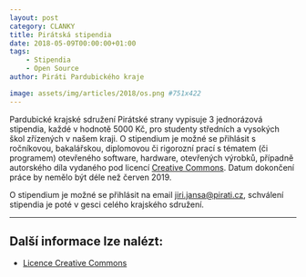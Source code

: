 ```yaml
---
layout: post
category: CLANKY
title: Pirátská stipendia 
date: 2018-05-09T00:00:00+01:00  
tags: 
    - Stipendia
    - Open Source
author: Piráti Pardubického kraje

image: assets/img/articles/2018/os.png #751x422
---
```


Pardubické krajské sdružení Pirátské strany vypisuje 
3 jednorázová stipendia, každé v hodnotě 5000 Kč, pro studenty 
středních a vysokých škol zřízených v našem kraji. 
O stipendium je možné se přihlásit s ročníkovou, bakalářskou, 
diplomovou či rigorozní prací s tématem (či programem) 
otevřeného software, hardware, otevřených výrobků, 
případně autorského díla vydaného pod licencí [Creative Commons][1]. 
Datum dokončení práce by nemělo být déle než červen 2019.

O stipendium je možné se přihlásit na email 
[jiri.jansa@pirati.cz](mailto:jiri.jansa@pirati.cz), 
schválení stipendia je poté v gesci celého krajského sdružení.


-------------

Další informace lze nalézt:
---------------------
* [Licence Creative Commons][1]

[1]: https://cs.wikipedia.org/wiki/Creative_Commons 

